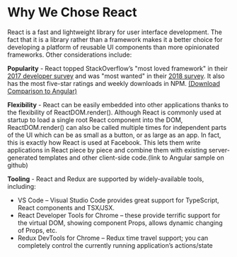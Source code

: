 # Why We Chose React

React is a fast and lightweight library for user interface development. The fact that it is a library rather than a framework makes it a better choice for developing a platform of reusable UI components than more opinionated frameworks. Other considerations include:

**Popularity** - React topped StackOverflow’s "most loved framework" in their [2017 developer survey](https://insights.stackoverflow.com/survey/2017#technology-most-loved-dreaded-and-wanted-frameworks-libraries-and-other-technologies
) and was "most wanted" in their [2018 survey](https://insights.stackoverflow.com/survey/2018#technology-most-loved-dreaded-and-wanted-frameworks-libraries-and-tools). It also has the most five-star ratings and weekly downloads in NPM.
[(Download Comparison to Angular)](http://www.npmtrends.com/angular-vs-react-vs-@angular/core)

**Flexibility** - React can be easily embedded into other applications thanks to the flexibility of ReactDOM.render(). Although React is commonly used at startup to load a single root React component into the DOM, ReactDOM.render() can also be called multiple times for independent parts of the UI which can be as small as a button, or as large as an app. In fact, this is exactly how React is used at Facebook. This lets them write applications in React piece by piece and combine them with existing server-generated templates and other client-side code.(link to Angular sample on github)

**Tooling** - React and Redux are supported by widely-available tools, including:

- VS Code – Visual Studio Code provides great support for TypeScript, React components and TSX/JSX.
- React Developer Tools for Chrome – these provide terrific support for the virtual DOM, showing component Props, allows dynamic changing of Props, etc.
- Redux DevTools for Chrome – Redux time travel support; you can completely control the currently running application’s actions/state
